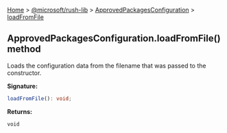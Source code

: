 [Home](./index) &gt; [@microsoft/rush-lib](./rush-lib.md) &gt; [ApprovedPackagesConfiguration](./rush-lib.approvedpackagesconfiguration.md) &gt; [loadFromFile](./rush-lib.approvedpackagesconfiguration.loadfromfile.md)

## ApprovedPackagesConfiguration.loadFromFile() method

Loads the configuration data from the filename that was passed to the constructor.

<b>Signature:</b>

```typescript
loadFromFile(): void;
```
<b>Returns:</b>

`void`

